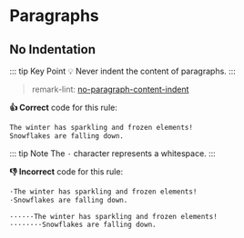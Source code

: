# Paragraphs

## No Indentation

::: tip Key Point
:bulb: Never indent the content of paragraphs.
:::

> remark-lint: [no-paragraph-content-indent](https://github.com/remarkjs/remark-lint/tree/master/packages/remark-lint-no-paragraph-content-indent "Link to remarkjs")

**:thumbsup: Correct** code for this rule:

```markdown
The winter has sparkling and frozen elements!
Snowflakes are falling down.
```

::: tip Note
The `·` character represents a whitespace.
:::

**:thumbsdown: Incorrect** code for this rule:

```markdown
·The winter has sparkling and frozen elements!
·Snowflakes are falling down.
```

```markdown
······The winter has sparkling and frozen elements!
········Snowflakes are falling down.
```
